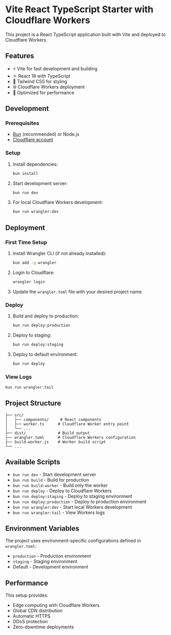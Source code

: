 # Vite React TypeScript Starter with Cloudflare Workers

This project is a React TypeScript application built with Vite and deployed to Cloudflare Workers.

## Features

- ⚡️ Vite for fast development and building
- ⚛️ React 18 with TypeScript
- 🎨 Tailwind CSS for styling
- 🌐 Cloudflare Workers deployment
- 🚀 Optimized for performance

## Development

### Prerequisites

- [Bun](https://bun.sh/) (recommended) or Node.js
- [Cloudflare account](https://dash.cloudflare.com/)

### Setup

1. Install dependencies:
   ```bash
   bun install
   ```

2. Start development server:
   ```bash
   bun run dev
   ```

3. For local Cloudflare Workers development:
   ```bash
   bun run wrangler:dev
   ```

## Deployment

### First Time Setup

1. Install Wrangler CLI (if not already installed):
   ```bash
   bun add -g wrangler
   ```

2. Login to Cloudflare:
   ```bash
   wrangler login
   ```

3. Update the `wrangler.toml` file with your desired project name.

### Deploy

1. Build and deploy to production:
   ```bash
   bun run deploy:production
   ```

2. Deploy to staging:
   ```bash
   bun run deploy:staging
   ```

3. Deploy to default environment:
   ```bash
   bun run deploy
   ```

### View Logs

```bash
bun run wrangler:tail
```

## Project Structure

```
├── src/
│   ├── components/     # React components
│   ├── worker.ts      # Cloudflare Worker entry point
│   └── ...
├── dist/              # Build output
├── wrangler.toml      # Cloudflare Workers configuration
├── build-worker.js    # Worker build script
└── ...
```

## Available Scripts

- `bun run dev` - Start development server
- `bun run build` - Build for production
- `bun run build:worker` - Build only the worker
- `bun run deploy` - Deploy to Cloudflare Workers
- `bun run deploy:staging` - Deploy to staging environment
- `bun run deploy:production` - Deploy to production environment
- `bun run wrangler:dev` - Start local Workers development
- `bun run wrangler:tail` - View Workers logs

## Environment Variables

The project uses environment-specific configurations defined in `wrangler.toml`:

- `production` - Production environment
- `staging` - Staging environment
- Default - Development environment

## Performance

This setup provides:
- Edge computing with Cloudflare Workers
- Global CDN distribution
- Automatic HTTPS
- DDoS protection
- Zero-downtime deployments 